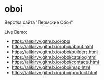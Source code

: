 # oboi
Верстка сайта "Пермские Обои"

Live Demo: 
  - https://alikinvv.github.io/oboi
  - https://alikinvv.github.io/oboi/about.html
  - https://alikinvv.github.io/oboi/builders.html
  - https://alikinvv.github.io/oboi/catalog.html
  - https://alikinvv.github.io/oboi/contacts.html
  - https://alikinvv.github.io/oboi/map.html
  - https://alikinvv.github.io/oboi/product.html
